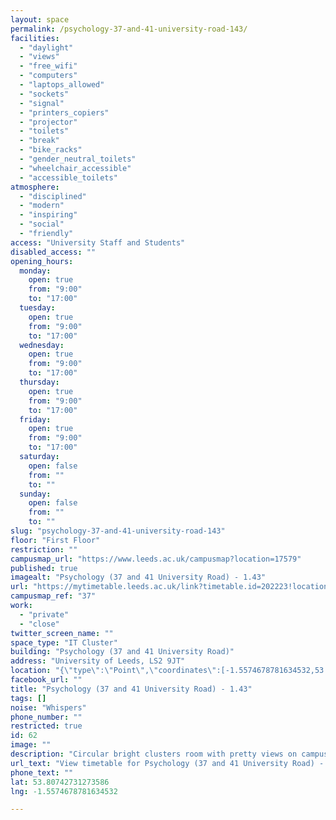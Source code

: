 ```yaml
---
layout: space
permalink: /psychology-37-and-41-university-road-143/
facilities:
  - "daylight"
  - "views"
  - "free_wifi"
  - "computers"
  - "laptops_allowed"
  - "sockets"
  - "signal"
  - "printers_copiers"
  - "projector"
  - "toilets"
  - "break"
  - "bike_racks"
  - "gender_neutral_toilets"
  - "wheelchair_accessible"
  - "accessible_toilets"
atmosphere:
  - "disciplined"
  - "modern"
  - "inspiring"
  - "social"
  - "friendly"
access: "University Staff and Students"
disabled_access: ""
opening_hours:
  monday:
    open: true
    from: "9:00"
    to: "17:00"
  tuesday:
    open: true
    from: "9:00"
    to: "17:00"
  wednesday:
    open: true
    from: "9:00"
    to: "17:00"
  thursday:
    open: true
    from: "9:00"
    to: "17:00"
  friday:
    open: true
    from: "9:00"
    to: "17:00"
  saturday:
    open: false
    from: ""
    to: ""
  sunday:
    open: false
    from: ""
    to: ""
slug: "psychology-37-and-41-university-road-143"
floor: "First Floor"
restriction: ""
campusmap_url: "https://www.leeds.ac.uk/campusmap?location=17579"
published: true
imagealt: "Psychology (37 and 41 University Road) - 1.43"
url: "https://mytimetable.leeds.ac.uk/link?timetable.id=202223!location!6856E1BEE4EE6ABF22261FF5840C4FDC"
campusmap_ref: "37"
work:
  - "private"
  - "close"
twitter_screen_name: ""
space_type: "IT Cluster"
building: "Psychology (37 and 41 University Road)"
address: "University of Leeds, LS2 9JT"
location: "{\"type\":\"Point\",\"coordinates\":[-1.5574678781634532,53.80742731273586]}"
facebook_url: ""
title: "Psychology (37 and 41 University Road) - 1.43"
tags: []
noise: "Whispers"
phone_number: ""
restricted: true
id: 62
image: ""
description: "Circular bright clusters room with pretty views on campus available 24 hours. Access to water fountain. 47 seat capacity."
url_text: "View timetable for Psychology (37 and 41 University Road) - 1.43"
phone_text: ""
lat: 53.80742731273586
lng: -1.5574678781634532

---
```

